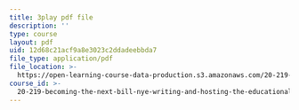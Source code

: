 ```yaml
---
title: 3play pdf file
description: ''
type: course
layout: pdf
uid: 12d68c21acf9a8e3023c2ddadeebbda7
file_type: application/pdf
file_location: >-
  https://open-learning-course-data-production.s3.amazonaws.com/20-219-becoming-the-next-bill-nye-writing-and-hosting-the-educational-show-january-iap-2015/12d68c21acf9a8e3023c2ddadeebbda7_ViSVJJoo7nE.pdf
course_id: >-
  20-219-becoming-the-next-bill-nye-writing-and-hosting-the-educational-show-january-iap-2015
---
```

